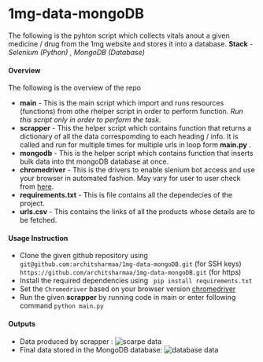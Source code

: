 # 1mg-data-mongoDB
The following is the pyhton script which collects vitals anout a given medicine / drug from the 1mg website and stores it into a database.
**Stack** - *Selenium (Python) , MongoDB (Database)*
#### Overview
The following is the overview of the repo 
* **main** - This is the main script which import and runs resources (functions) from othe rhelper script in order to perform function. *Run this script only in order to perform the task.*
* **scrapper** - This the helper script which contains function that returns a dictionary of all the data correspomding to each heading / info. It is called and run for multiple times for multiple urls in loop form **main.py** .
* **mongodb** - This is the helper script which contains function that inserts bulk data into tht mongoDB database at once. 
* **chromedriver** - This is the drivers to enable slenium bot access and use your browser in automated fashion. May vary for user to user check from [here](https://chromedriver.chromium.org/downloads).
* **requirements.txt** - This is file contains all the dependecies of the project.
* **urls.csv** - This contains the links of all the products whose details are to be fetched.

#### Usage Instruction 
* Clone the given github repository using 
  ```git@github.com:architsharmaa/1mg-data-mongoDB.git``` (for SSH keys)
  ```https://github.com/architsharmaa/1mg-data-mongoDB.git``` (for https)
* Install the required dependencies using 
``` pip install requirements.txt```
* Set the ```Chromedriver``` based on your browser version [chromedriver](https://github.com/architsharmaa/1mg-data-mongoDB.git)
* Run the given **scrapper** by running code in main or enter following command
```python main.py```

#### Outputs
* Data produced by scrapper :
![scarpe data](scraper.png)
* Final data stored in the MongoDB database:
![database data](final.png)



